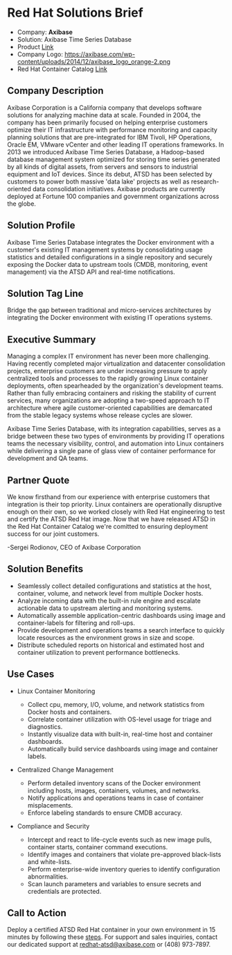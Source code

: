# Red Hat Solutions Brief

* Company: **Axibase**
* Solution: Axibase Time Series Database
* Product [Link](https://axibase.com/products/axibase-time-series-database/)
* Company Logo: https://axibase.com/wp-content/uploads/2014/12/axibase_logo_orange-2.png
* Red Hat Container Catalog [Link](https://access.redhat.com/containers/?tab=tags#/registry.connect.redhat.com/axibase/atsd)

## Company Description

Axibase Corporation is a California company that develops software solutions for analyzing machine data at scale. Founded in 2004, the company has been primarily focused on helping enterprise customers optimize their IT infrastructure with performance monitoring and capacity planning solutions that are pre-integrated for IBM Tivoli, HP Operations, Oracle EM, VMware vCenter and other leading IT operations frameworks. In 2013 we introduced Axibase Time Series Database, a Hadoop-based database management system optimized for storing time series generated by all kinds of digital assets, from servers and sensors to industrial equipment and IoT devices. Since its debut, ATSD has been selected by customers to power both massive 'data lake' projects as well as research-oriented data consolidation initiatives. Axibase products are currently deployed at Fortune 100 companies and government organizations across the globe. 

## Solution Profile

Axibase Time Series Database integrates the Docker environment with a customer's existing IT management systems by consolidating usage statistics and detailed configurations in a single repository and securely exposing the Docker data to upstream tools (CMDB, monitoring, event management) via the ATSD API and real-time notifications.

## Solution Tag Line

Bridge the gap between traditional and micro-services architectures by integrating the Docker environment with existing IT operations systems.

## Executive Summary

Managing a complex IT environment has never been more challenging. Having recently completed major virtualization and datacenter consolidation projects, enterprise customers are under increasing pressure to apply centralized tools and processes to the rapidly growing Linux container deployments, often spearheaded by the organization's development teams. Rather than fully embracing containers and risking the stability of current services, many organizations are adopting a two-speed approach to IT architecture where agile customer-oriented capabilities are demarcated from the stable legacy systems whose release cycles are slower.

Axibase Time Series Database, with its integration capabilities, serves as a bridge between these two types of environments by providing IT operations teams the necessary visibility, control, and automation into Linux containers while delivering a single pane of glass view of container performance for development and QA teams.

## Partner Quote

We know firsthand from our experience with enterprise customers that integration is their top priority. Linux containers are operationally disruptive enough on their own, so we worked closely with Red Hat engineering to test and certify the ATSD Red Hat image. Now that we have released ATSD in the Red Hat Container Catalog we're comitted to ensuring deployment success for our joint customers.

-Sergei Rodionov, CEO of Axibase Corporation

## Solution Benefits

* Seamlessly collect detailed configurations and statistics at the host, container, volume, and network level from multiple Docker hosts.
* Analyze incoming data with the built-in rule engine and escalate actionable data to upstream alerting and monitoring systems.
* Automatically assemble application-centric dashboards using image and container-labels for filtering and roll-ups.
* Provide development and operations teams a search interface to quickly locate resources as the environment grows in size and scope.
* Distribute scheduled reports on historical and estimated host and container utilization to prevent performance bottlenecks.

## Use Cases

* Linux Container Monitoring
  - Collect cpu, memory, I/O, volume, and network statistics from Docker hosts and containers.
  - Correlate container utilization with OS-level usage for triage and diagnostics.
  - Instantly visualize data with built-in, real-time host and container dashboards.
  - Automatically build service dashboards using image and container labels.

* Centralized Change Management
  - Perform detailed inventory scans of the Docker environment including hosts, images, containers, volumes, and networks.
  - Notify applications and operations teams in case of container misplacements.
  - Enforce labeling standards to ensure CMDB accuracy.

* Compliance and Security
  - Intercept and react to life-cycle events such as new image pulls, container starts, container command executions.
  - Identify images and containers that violate pre-approved black-lists and white-lists.
  - Perform enterprise-wide inventory queries to identify configuration abnormalities.
  - Scan launch parameters and variables to ensure secrets and credentials are protected.


## Call to Action

Deploy a certified ATSD Red Hat container in your own environment in 15 minutes by following these [steps](https://github.com/axibase/axibase-collector/blob/master/jobs/docker/docker-compose-rhel.md). For support and sales inquiries, contact our dedicated support at redhat-atsd@axibase.com or (408) 973-7897.

